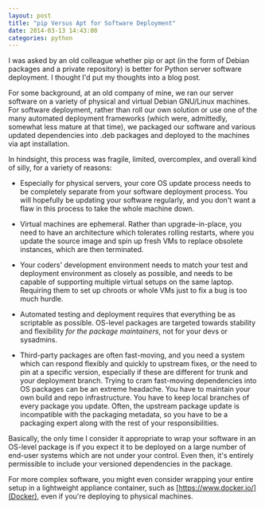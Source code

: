 ```yaml
---
layout: post
title: "pip Versus Apt for Software Deployment"
date: 2014-03-13 14:43:00
categories: python
---
```


I was asked by an old colleague whether pip or apt (in the form of Debian packages and a private repository) is better for Python server software deployment. I thought I'd put my thoughts into a blog post.

For some background, at an old company of mine, we ran our server software on a variety of physical and virtual Debian GNU/Linux machines. For software deployment, rather than roll our own solution or use one of the many automated deployment frameworks (which were, admittedly, somewhat less mature at that time), we packaged our software and various updated dependencies into .deb packages and deployed to the machines via apt installation.

In hindsight, this process was fragile, limited, overcomplex, and overall kind of silly, for a variety of reasons:

* Especially for physical servers, your core OS update process needs to be completely separate from your software deployment process. You will hopefully be updating your software regularly, and you don't want a flaw in this process to take the whole machine down.

* Virtual machines are ephemeral. Rather than upgrade-in-place, you need to have an architecture which tolerates rolling restarts, where you update the source image and spin up fresh VMs to replace obsolete instances, which are then terminated.

* Your coders' development environment needs to match your test and deployment environment as closely as possible, and needs to be capable of supporting multiple virtual setups on the same laptop. Requiring them to set up chroots or whole VMs just to fix a bug is too much hurdle.

* Automated testing and deployment requires that everything be as scriptable as possible. OS-level packages are targeted towards stability and flexibility *for the package maintainers*, not for your devs or sysadmins.

* Third-party packages are often fast-moving, and you need a system which can respond flexibly and quickly to upstream fixes, or the need to pin at a specific version, especially if these are different for trunk and your deployment branch. Trying to cram fast-moving dependencies into OS packages can be an extreme headache. You have to maintain your own build and repo infrastructure. You have to keep local branches of every package you update. Often, the upstream package update is incompatible with the packaging metadata, so you have to be a packaging expert along with the rest of your responsibilities.

Basically, the only time I consider it appropriate to wrap your software in an OS-level package is if you expect it to be deployed on a large number of end-user systems which are not under your control. Even then, it's entirely permissible to include your versioned dependencies in the package.

For more complex software, you might even consider wrapping your entire setup in a lightweight appliance container, such as [https://www.docker.io/](Docker), even if you're deploying to physical machines.
